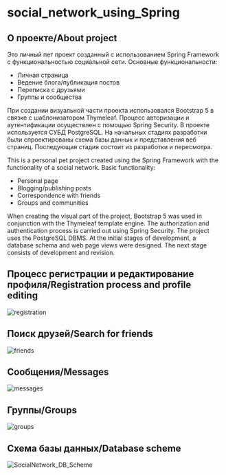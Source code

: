 # social_network_using_Spring

<!-- ABOUT THE PROJECT -->
## О проекте/About project

Это личный пет проект созданный с использованием Spring Framework с функциональностью социальной сети. 
Основные функциональности:
- Личная страница
- Ведение блога/публикация постов
- Переписка с друзьями
- Группы и сообщества

При создании визуальной части проекта использовался Bootstrap 5 в связке с шаблонизатором Thymeleaf. Процесс авторизации и аутентификации осуществлен с помощью Spring Security. В проекте используется СУБД PostgreSQL.
На начальных стадиях разработки были спроектированы схема базы данных и представления веб страниц. Последующая стадия состоит из разработки и пересмотра.

This is a personal pet project created using the Spring Framework with the functionality of a social network.
Basic functionality:
- Personal page
- Blogging/publishing posts
- Correspondence with friends
- Groups and communities

When creating the visual part of the project, Bootstrap 5 was used in conjunction with the Thymeleaf template engine. The authorization and authentication process is carried out using Spring Security. The project uses the PostgreSQL DBMS.
At the initial stages of development, a database schema and web page views were designed. The next stage consists of development and revision.

## Процесс регистрации и редактирование профиля/Registration process and profile editing

![registration](https://user-images.githubusercontent.com/114854020/215283632-e81f14a9-1da9-4176-ad43-4baaadd8148a.gif)

## Поиск друзей/Search for friends

![friends](https://user-images.githubusercontent.com/114854020/215283693-475bdde6-7520-4c3b-bc16-9a515a199a1a.gif)

## Сообщения/Messages

![messages](https://user-images.githubusercontent.com/114854020/215283731-ab5261b5-e544-47d9-9371-2b3ea5041fe3.gif)

## Группы/Groups

![groups](https://user-images.githubusercontent.com/114854020/215283744-0d85052c-de55-4898-af08-56d051a7d173.gif)

## Схема базы данных/Database scheme

![SocialNetwork_DB_Scheme](https://user-images.githubusercontent.com/114854020/215283789-4e1aeb73-8584-4723-83cf-60011076bfd9.png)


